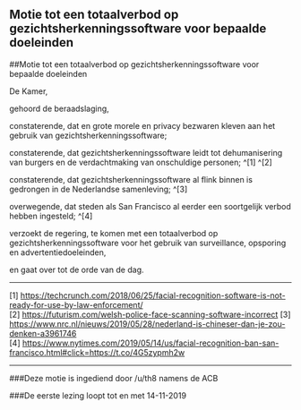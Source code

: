 ## Motie tot een totaalverbod op gezichtsherkenningssoftware voor bepaalde doeleinden 
 
##Motie tot een totaalverbod op gezichtsherkenningssoftware voor bepaalde doeleinden

De Kamer,

gehoord de beraadslaging,

constaterende, dat en grote morele en privacy bezwaren kleven aan het gebruik van gezichtsherkenningssoftware;

constaterende, dat gezichtsherkenningssoftware leidt tot dehumanisering van burgers en de verdachtmaking van onschuldige personen; ^[1] ^[2]

constaterende, dat gezichtsherkenningssoftware al flink binnen is gedrongen in de Nederlandse samenleving; ^[3]

overwegende, dat steden als San Francisco al eerder een soortgelijk verbod hebben ingesteld; ^[4]

verzoekt de regering, te komen met een totaalverbod op gezichtsherkenningssoftware voor het gebruik van surveillance, opsporing en advertentiedoeleinden, 

en gaat over tot de orde van de dag.

---

[1] https://techcrunch.com/2018/06/25/facial-recognition-software-is-not-ready-for-use-by-law-enforcement/  
[2] https://futurism.com/welsh-police-face-scanning-software-incorrect
[3] https://www.nrc.nl/nieuws/2019/05/28/nederland-is-chineser-dan-je-zou-denken-a3961746  
[4] https://www.nytimes.com/2019/05/14/us/facial-recognition-ban-san-francisco.html#click=https://t.co/4G5zypmh2w

---

###Deze motie is ingediend door /u/th8 namens de ACB

###De eerste lezing loopt tot en met 14-11-2019
